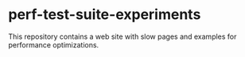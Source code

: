 # perf-test-suite-experiments
This repository contains a web site with slow pages and examples for performance optimizations. 
